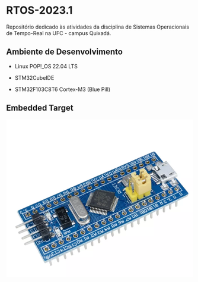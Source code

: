 # RTOS-2023.1

Repositório dedicado às atividades da disciplina de Sistemas Operacionais de Tempo-Real na UFC - campus Quixadá.

## Ambiente de Desenvolvimento

- Linux POP!_OS 22.04 LTS

- STM32CubeIDE

- STM32F103C8T6 Cortex-M3 (Blue Pill)

## Embedded Target

![](./img/board_rtos.png)
